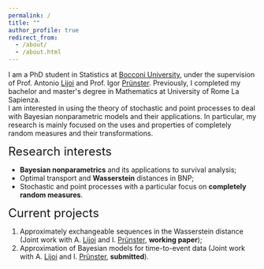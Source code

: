 ```yaml
---
permalink: /
title: ""
author_profile: true
redirect_from: 
  - /about/
  - /about.html
---
```


I am a PhD student in Statistics at [Bocconi University](https://www.unibocconi.eu/wps/wcm/connect/Bocconi/SitoPubblico_EN/Navigation+Tree/Home/Faculty+and+Research/Departments/Decision+Sciences/), under the supervision of Prof. Antonio [Lijoi](http://mypage.unibocconi.it/antoniolijoi/) and Prof. Igor [Prünster](http://didattica.unibocconi.it/mypage/index.php?IdUte=187032&cognome=PRUENSTER&nome=IGOR&urlBackMy=). Previously, I completed my bachelor and master's degree in Mathematics at University of Rome La Sapienza.  
I am interested in using the theory of stochastic and point processes to deal with Bayesian nonparametric models and their applications. In particular, my research is mainly focused on the uses and properties of completely random measures and their transformations. 

<font size="5"> Research interests </font>
* **Bayesian nonparametrics** and its applications to survival analysis;
* Optimal transport and **Wasserstein** distances in BNP;
* Stochastic and point processes with a particular focus on **completely random measures**.

 <font size="5"> Current projects</font>
1.  Approximately exchangeable sequences in the Wasserstein distance (Joint work with A. [Lijoi](http://mypage.unibocconi.it/antoniolijoi/) and I. [Prünster](http://didattica.unibocconi.it/mypage/index.php?IdUte=187032&cognome=PRUENSTER&nome=IGOR&urlBackMy=), **working paper**);
2.  Approximation of Bayesian models for time-to-event data (Joint work with A. [Lijoi](http://mypage.unibocconi.it/antoniolijoi/) and I. [Prünster](http://didattica.unibocconi.it/mypage/index.php?IdUte=187032&cognome=PRUENSTER&nome=IGOR&urlBackMy=), **submitted**).




